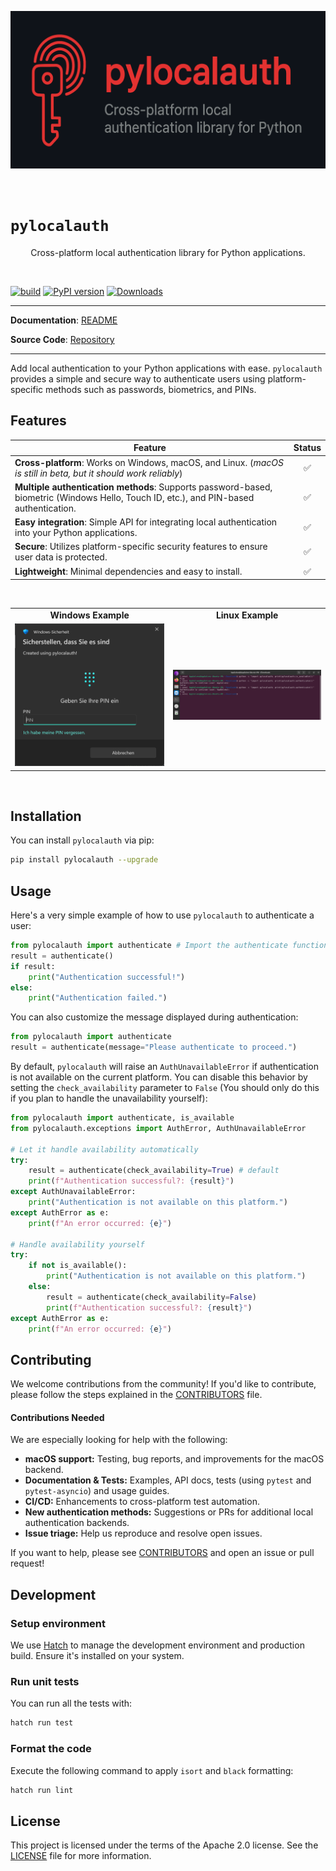 <p align="center">
  <kbd><img src="https://raw.githubusercontent.com/AppSolves/pylocalauth/refs/heads/main/assets/github/repo_card.png?sanitize=true" alt="pylocalauth"></kbd>
</p>
<br>

# `pylocalauth`

<p align="center">Cross-platform local authentication library for Python applications.</p>
<br>

[![build](https://github.com/AppSolves/pylocalauth/workflows/Build/badge.svg)](https://github.com/AppSolves/pylocalauth/actions)
[![PyPI version](https://badge.fury.io/py/pylocalauth.svg)](https://badge.fury.io/py/pylocalauth)
[![Downloads](https://pepy.tech/badge/pylocalauth)](https://pepy.tech/project/pylocalauth)

---

**Documentation**: <a href="https://github.com/AppSolves/pylocalauth/blob/main/README.md" target="_blank">README</a>

**Source Code**: <a href="https://github.com/AppSolves/pylocalauth" target="_blank">Repository</a>

---

Add local authentication to your Python applications with ease. `pylocalauth` provides a simple and secure way to authenticate users using platform-specific methods such as passwords, biometrics, and PINs.

## Features

| Feature | Status |
|---------|:------:|
| **Cross-platform**: Works on Windows, macOS, and Linux. (*macOS is still in beta, but it should work reliably*) | ✅ |
| **Multiple authentication methods**: Supports password-based, biometric (Windows Hello, Touch ID, etc.), and PIN-based authentication. | ✅ |
| **Easy integration**: Simple API for integrating local authentication into your Python applications. | ✅ |
| **Secure**: Utilizes platform-specific security features to ensure user data is protected. | ✅ |
| **Lightweight**: Minimal dependencies and easy to install. | ✅ |

<br>
<table>
  <tr>
    <td align="center"><b>Windows Example</b></td>
    <td align="center"><b>Linux Example</b></td>
  </tr>
  <tr>
    <td align="center">
      <kbd>
        <img src="https://raw.githubusercontent.com/AppSolves/pylocalauth/refs/heads/main/assets/usage/windows.png?sanitize=true" alt="Windows Example" width="400"/>
      </kbd>
    </td>
    <td align="center">
      <kbd>
        <img src="https://raw.githubusercontent.com/AppSolves/pylocalauth/refs/heads/main/assets/usage/linux.png?sanitize=true" alt="Linux Example" width="400"/>
      </kbd>
    </td>
  </tr>
</table>
<br>

## Installation

You can install `pylocalauth` via pip:

```bash
pip install pylocalauth --upgrade
```

## Usage

Here's a very simple example of how to use `pylocalauth` to authenticate a user:

```python
from pylocalauth import authenticate # Import the authenticate function for your platform
result = authenticate()
if result:
    print("Authentication successful!")
else:
    print("Authentication failed.")
```

You can also customize the message displayed during authentication:

```python
from pylocalauth import authenticate
result = authenticate(message="Please authenticate to proceed.")
```

By default, `pylocalauth` will raise an `AuthUnavailableError` if authentication is not available on the current platform. You can disable this behavior by setting the `check_availability` parameter to `False` (You should only do this if you plan to handle the unavailability yourself):

```python
from pylocalauth import authenticate, is_available
from pylocalauth.exceptions import AuthError, AuthUnavailableError

# Let it handle availability automatically
try:
    result = authenticate(check_availability=True) # default
    print(f"Authentication successful?: {result}")
except AuthUnavailableError:
    print("Authentication is not available on this platform.")
except AuthError as e:
    print(f"An error occurred: {e}")

# Handle availability yourself
try:
    if not is_available():
        print("Authentication is not available on this platform.")
    else:
        result = authenticate(check_availability=False)
        print(f"Authentication successful?: {result}")
except AuthError as e:
    print(f"An error occurred: {e}")
```

## Contributing

We welcome contributions from the community! If you'd like to contribute, please follow the steps explained in the [CONTRIBUTORS](CONTRIBUTORS.md) file.

#### Contributions Needed

We are especially looking for help with the following:

- **macOS support:** Testing, bug reports, and improvements for the macOS backend.
- **Documentation & Tests:** Examples, API docs, tests (using `pytest` and `pytest-asyncio`) and usage guides.
- **CI/CD:** Enhancements to cross-platform test automation.
- **New authentication methods:** Suggestions or PRs for additional local authentication backends.
- **Issue triage:** Help us reproduce and resolve open issues.

If you want to help, please see [CONTRIBUTORS](CONTRIBUTORS.md) and open an issue or pull request!

## Development

### Setup environment

We use [Hatch](https://hatch.pypa.io/latest/install/) to manage the development environment and production build. Ensure it's installed on your system.

### Run unit tests

You can run all the tests with:

```bash
hatch run test
```

### Format the code

Execute the following command to apply `isort` and `black` formatting:

```bash
hatch run lint
```

## License

This project is licensed under the terms of the Apache 2.0 license.
See the [LICENSE](LICENSE) file for more information.